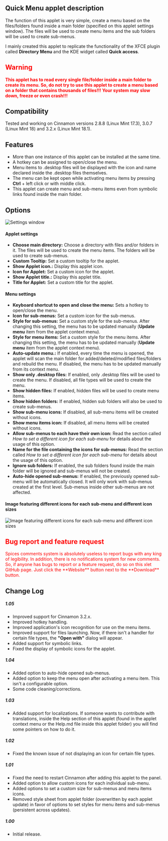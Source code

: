 ## Quick Menu applet description

The function of this applet is very simple, create a menu based on the files/folders found inside a main folder (specified on this applet settings window). The files will be used to create menu items and the sub folders will be used to create sub-menus.

I mainly created this applet to replicate the functionality of the XFCE plugin called **Directory Menu** and the KDE widget called **Quick access**.

<h2 style="color:red;"> Warning</h2>
<span style="font-weight:bold; color:red;">
This applet has to read every single file/folder inside a main folder to create its menu. So, do not try to use this applet to create a menu based on a folder that contains thousands of files!!! Your system may slow down, freeze or even crash!!!
</span>

## Compatibility

Tested and working on Cinnamon versions 2.8.8 (Linux Mint 17.3), 3.0.7 (Linux Mint 18) and 3.2.x (Linux Mint 18.1).

## Features

- More than one instance of this applet can be installed at the same time.
- A hotkey can be assigned to open/close the menu.
- Menu items to .desktop files will be displayed with the icon and name declared inside the .desktop files themselves.
- The menu can be kept open while activating menu items by pressing **Ctrl** + left click or with middle click.
- This applet can create menu and sub-menu items even from symbolic links found inside the main folder.

## Options

![Settings window](https://raw.githubusercontent.com/Odyseus/CinnamonTools/master/Applets/0dyseus%40QuickMenu/screenshot2.png "Settings window")

#### Applet settings

- **Choose main directory:** Choose a directory with files and/or folders in it. The files will be used to create the menu items. The folders will be used to create sub-menus.
- **Custom Tooltip:** Set a custom tooltip for the applet.
- **Show Applet icon.:** Display this applet icon.
- **Icon for Applet:** Set a custom icon for the applet.
- **Show Applet title.:** Display this applet title.
- **Title for Applet:** Set a custom title for the applet.

#### Menu settings

- **Keyboard shortcut to open and close the menu:** Sets a hotkey to open/close the menu.
- **Icon for sub-menus:** Set a custom icon for the sub-menus.
- **Style for sub-menus:** Set a custom style for the sub-menus. After changing this setting, the menu has to be updated manually (**Update menu** item from the applet context menu).
- **Style for menu items:** Set a custom style for the menu items. After changing this setting, the menu has to be updated manually (**Update menu** item from the applet context menu).
- **Auto-update menu.:** If enabled, every time the menu is opened, the applet will scan the main folder for added/deleted/modified files/folders and rebuild the menu. If disabled, the menu has to be updated manually from its context menu.
- **Show only .desktop files:** If enabled, only .desktop files will be used to create the menu. If disabled, all file types will be used to create the menu.
- **Show hidden files:** If enabled, hidden files will be used to create menu items.
- **Show hidden folders:** If enabled, hidden sub folders will also be used to create sub-menus.
- **Show sub-menu icons:** If disabled, all sub-menu items will be created without icons.
- **Show menu items icon:** If disabled, all menu items will be created without icons.
- **Allow sub-menus to each have their own icon:** Read the section called *How to set a different icon for each sub-menu* for details about the usage of this option.
- **Name for the file containing the icons for sub-menus:** Read the section called *How to set a different icon for each sub-menu* for details about the usage of this option.
- **Ignore sub folders:** If enabled, the sub folders found inside the main folder will be ignored and sub-menus will not be created.
- **Auto-hide opened sub-menus:** If enabled, the previously opened sub-menu will be automatically closed. It will only work with sub-menus created at the first level. Sub-menus inside other sub-menus are not affected.

#### Image featuring different icons for each sub-menu and different icon sizes

![Image featuring different icons for each sub-menu and different icon sizes](https://raw.githubusercontent.com/Odyseus/CinnamonTools/master/Applets/0dyseus%40QuickMenu/screenshot3.png "Image featuring different icons for each sub-menu and different icon sizes")

<h2 style="color:red;"> Bug report and feature request</h2>
<span style="color:red;">
Spices comments system is absolutely useless to report bugs with any king of legibility. In addition, there is no notifications system for new comments. So, if anyone has bugs to report or a feature request, do so on this xlet GitHub page. Just click the **Website** button next to the **Download** button.
</span>

## Change Log

##### 1.05
- Improved support for Cinnamon 3.2.x.
- Improved hotkey handling.
- Improved application's icon recognition for use on the menu items.
- Improved support for files launching. Now, if there isn't a handler for certain file types, the **"Open with"** dialog will appear.
- Added support for symbolic links.
- Fixed the display of symbolic icons for the applet.

##### 1.04
- Added option to auto-hide opened sub-menus.
- Added option to keep the menu open after activating a menu item. This isn't a configurable option.
- Some code cleaning/corrections.

##### 1.03
- Added support for localizations. If someone wants to contribute with translations, inside the Help section of this applet (found in the applet context menu or the Help.md file inside this applet folder) you will find some pointers on how to do it.

##### 1.02
- Fixed the known issue of not displaying an icon for certain file types.

##### 1.01
- Fixed the need to restart Cinnamon after adding this applet to the panel.
- Added option to allow custom icons for each individual sub-menu.
- Added options to set a custom size for sub-menus and menu items icons.
- Removed style sheet from applet folder (overwritten by each applet update) in favor of options to set styles for menu items and sub-menus (persistent across updates).

##### 1.00
- Initial release.

